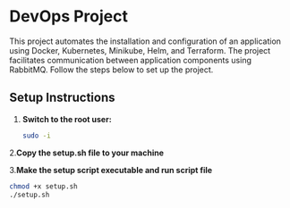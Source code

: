
# DevOps Project

This project automates the installation and configuration of an application using Docker, Kubernetes, Minikube, Helm, and Terraform. The project facilitates communication between application components using RabbitMQ. Follow the steps below to set up the project.

## Setup Instructions

1. **Switch to the root user:**
   ```sh
   sudo -i

2.**Copy the setup.sh file to your machine**

3.**Make the setup script executable and run script file**
   ```sh
   chmod +x setup.sh
   ./setup.sh

